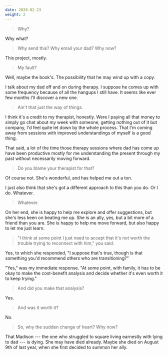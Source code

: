 ```yaml
---
date: 2020-02-23
weight: 2
---
```


> Why?

Why what?

> Why send this? Why email your dad? Why now?

This project, mostly.

> My fault?

Well, maybe the book's. The possibility that he may wind up with a copy.

I talk about my dad off and on during therapy. I suppose he comes up with some frequency because of all the hangups I still have. It seems like ever few months I'll discover a new one.

> Ain't that just the way of things.

I think it's a credit to my therapist, honestly. Were I paying all that money to simply go chat about my week with someone, getting nothing out of it but company, I'd feel quite let down by the whole process. That I'm coming away from sessions with improved understandings of myself is a good thing.

That said, a lot of the time those therapy sessions where dad has come up have been productive mostly for me understanding the present through my past without necessarily moving forward.

> Do you blame your therapist for that?

Of course not. She's wonderful, and has helped me out a ton.

I just also think that she's got a different approach to this than you do. Or I do. Whatever.

> Whatever.

On her end, she is happy to help me explore and offer suggestions, but she's less keen on beating me up. She is an ally, yes, but a bit more of a friend than you are. She is happy to help me move forward, but also happy to let me just learn.

> "I think at some point I just need to accept that it's not worth the trouble trying to reconnect with him," you said.

Yes, to which she responded, "I suppose that's true, though is that something you'd recommend others who are transitioning?"

"Yes," was my immediate response. "At some point, with family, it has to be okay to make the cost-benefit analysis and decide whether it's even worth it to keep trying."

> And did you make that analysis?

Yes.

> And was it worth it?

No.

> So, why the sudden change of heart? Why now?

That Madison --- the one who struggled to square living earnestly with lying to dad --- is dying. She may have died already. Maybe she died on August 9th of last year, when she first decided to summon her ally.
